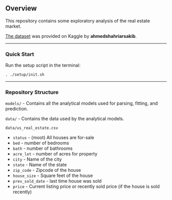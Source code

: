 ## Overview
This repository contains some exploratory analysis of the real estate market.  
  
[The dataset](https://www.kaggle.com/datasets/ahmedshahriarsakib/usa-real-estate-dataset) was provided on Kaggle by **ahmedshahriarsakib**.

---

### Quick Start
Run the setup script in the terminal:
```shell
. ./setup/init.sh
```

---

### Repository Structure
`models/` - Contains all the analytical models used for parsing, fitting, and prediction.

`data/` - Contains the data used by the analytical models.  
   
`data/us_real_estate.csv` 
- `status` - (moot) All houses are for-sale
- `bed` - number of bedrooms
- `bath` - number of bathrooms
- `acre_lot` - number of acres for property
- `city` - Name of the city
- `state` - Name of the state
- `zip_code` - Zipcode of the house
- `house_size` - Square feet of the house
- `prev_sold_date` - last time house was sold
- `price` - Current listing price or recently sold price (if the house is sold recently) 

